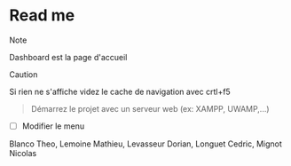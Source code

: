 # Read me

>[!NOTE] 
>Dashboard est la page d'accueil

>[!Caution]
>Si rien ne s'affiche videz le cache de navigation avec crtl+f5

>Démarrez le projet avec un serveur web (ex: XAMPP, UWAMP,...)

- [ ] Modifier le menu


Blanco Theo, Lemoine Mathieu, Levasseur Dorian, Longuet Cedric, Mignot Nicolas
